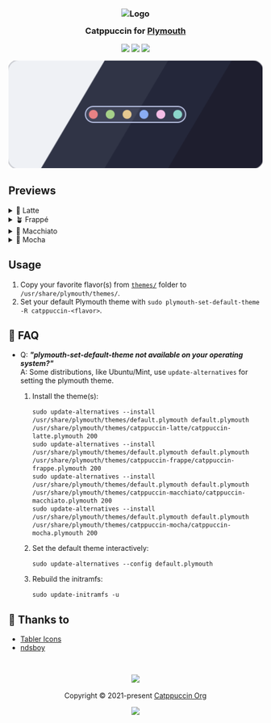 <h3 align="center">
	<img src="https://raw.githubusercontent.com/catppuccin/catppuccin/main/assets/logos/exports/1544x1544_circle.png" width="100" alt="Logo"/><br/>
	<img src="https://raw.githubusercontent.com/catppuccin/catppuccin/main/assets/misc/transparent.png" height="30" width="0px"/>
	Catppuccin for <a href="https://www.freedesktop.org/wiki/Software/Plymouth/">Plymouth</a>
	<img src="https://raw.githubusercontent.com/catppuccin/catppuccin/main/assets/misc/transparent.png" height="30" width="0px"/>
</h3>

<p align="center">
	<a href="https://github.com/catppuccin/plymouth/stargazers"><img src="https://img.shields.io/github/stars/catppuccin/plymouth?colorA=363a4f&colorB=b7bdf8&style=for-the-badge"></a>
	<a href="https://github.com/catppuccin/plymouth/issues"><img src="https://img.shields.io/github/issues/catppuccin/plymouth?colorA=363a4f&colorB=f5a97f&style=for-the-badge"></a>
	<a href="https://github.com/catppuccin/plymouth/contributors"><img src="https://img.shields.io/github/contributors/catppuccin/plymouth?colorA=363a4f&colorB=a6da95&style=for-the-badge"></a>
</p>

<p align="center">
	<img src="assets/preview.webp"/>
</p>

## Previews

<details>
<summary>🌻 Latte</summary>
<img src="assets/latte.webp"/>
</details>
<details>
<summary>🪴 Frappé</summary>
<img src="assets/frappe.webp"/>
</details>
<details>
<summary>🌺 Macchiato</summary>
<img src="assets/macchiato.webp"/>
</details>
<details>
<summary>🌿 Mocha</summary>
<img src="assets/mocha.webp"/>
</details>

## Usage

1. Copy your favorite flavor(s) from [`themes/`](./themes/) folder to `/usr/share/plymouth/themes/`.
2. Set your default Plymouth theme with `sudo plymouth-set-default-theme -R catppuccin-<flavor>`.

## 🙋 FAQ

- Q: **_"plymouth-set-default-theme not available on your operating system?"_**\
  A: Some distributions, like Ubuntu/Mint, use `update-alternatives` for setting the plymouth theme.

  1. Install the theme(s):

     ```shell
     sudo update-alternatives --install /usr/share/plymouth/themes/default.plymouth default.plymouth /usr/share/plymouth/themes/catppuccin-latte/catppuccin-latte.plymouth 200
     sudo update-alternatives --install /usr/share/plymouth/themes/default.plymouth default.plymouth /usr/share/plymouth/themes/catppuccin-frappe/catppuccin-frappe.plymouth 200
     sudo update-alternatives --install /usr/share/plymouth/themes/default.plymouth default.plymouth /usr/share/plymouth/themes/catppuccin-macchiato/catppuccin-macchiato.plymouth 200
     sudo update-alternatives --install /usr/share/plymouth/themes/default.plymouth default.plymouth /usr/share/plymouth/themes/catppuccin-mocha/catppuccin-mocha.plymouth 200
     ```

  2. Set the default theme interactively:

     ```shell
     sudo update-alternatives --config default.plymouth
     ```

  3. Rebuild the initramfs:

     ```shell
     sudo update-initramfs -u
     ```

</details>

## 💝 Thanks to

- [Tabler Icons](https://tabler-icons.io/)
- [ndsboy](https://github.com/ndsboy)

&nbsp;

<p align="center">
	<img src="https://raw.githubusercontent.com/catppuccin/catppuccin/main/assets/footers/gray0_ctp_on_line.svg?sanitize=true" />
</p>

<p align="center">
	Copyright &copy; 2021-present <a href="https://github.com/catppuccin" target="_blank">Catppuccin Org</a>
</p>

<p align="center">
	<a href="https://github.com/catppuccin/catppuccin/blob/main/LICENSE"><img src="https://img.shields.io/static/v1.svg?style=for-the-badge&label=License&message=MIT&logoColor=d9e0ee&colorA=363a4f&colorB=b7bdf8"/></a>
</p>

